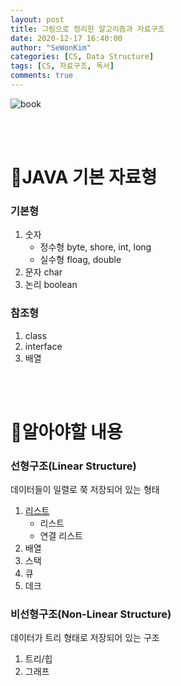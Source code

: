 ```yaml
---
layout: post
title: 그림으로 정리한 알고리즘과 자료구조
date: 2020-12-17 16:40:00
author: "SeWonKim"
categories: [CS, Data Structure]
tags: [CS, 자료구조, 독서]
comments: true
---
```


![book](https://image.yes24.com/momo/TopCate1923/MidCate006/192254911.jpg)

&nbsp;  
&nbsp;  

# 🥇JAVA 기본 자료형

### 기본형

1. 숫자
    - 정수형 byte, shore, int, long
    - 실수형 floag, double
2. 문자 char
3. 논리 boolean

### 참조형

1. class
2. interface
3. 배열

&nbsp;  
&nbsp; 

# 🥈알아야할 내용

### 선형구조(Linear Structure)

데이터들이 일렬로 쭉 저장되어 있는 형태

1. [리스트](https://sewonkimm.github.io/data%20structure/2020/12/17/list.html)
   - 리스트
   - 연결 리스트
2. 배열
3. 스택
4. 큐
5. 데크

### 비선형구조(Non-Linear Structure)

데이터가 트리 형태로 저장되어 있는 구조

1. 트리/힙
2. 그래프

&nbsp;  
&nbsp;  

